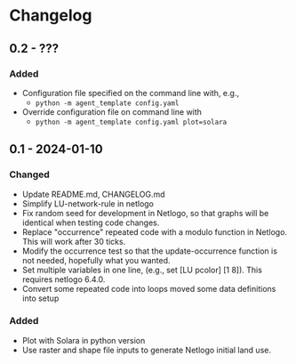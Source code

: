 # Changelog

## 0.2 - ???


### Added
- Configuration file specified on the command line with, e.g.,
  - ```python -m agent_template config.yaml```
- Override configuration file on command line with
  - ```python -m agent_template config.yaml plot=solara```

## 0.1 - 2024-01-10

### Changed
- Update README.md, CHANGELOG.md
- Simplify LU-network-rule in netlogo
- Fix random seed for development in Netlogo, so that graphs will be identical when testing code changes.
- Replace "occurrence" repeated code with a modulo function in Netlogo. This will work after 30 ticks.
- Modify the occurrence test so that the update-occurrence function is not needed, hopefully what you wanted.
- Set multiple variables in one line, (e.g., set [LU pcolor] [1 8]). This requires netlogo 6.4.0.
- Convert some repeated code into loops moved some data definitions into setup

### Added
- Plot with Solara in python version
- Use raster and shape file inputs to generate Netlogo initial land use.
